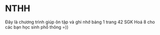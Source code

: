 # NTHH
Đây là chương trình giúp ôn tập và ghi nhớ bảng 1 trang 42 SGK Hoá 8 cho các bạn học sinh phổ thông =))
